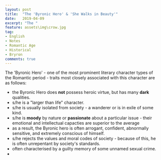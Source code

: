 ```yaml
---
layout: post
title:  "The 'Byronic Hero' & 'She Walks in Beauty'"
date:   2019-04-09
excerpt: "The "
feature: assets\img\crow.jpg
tag:
- English
- Notes
- Romantic Age 
- Historical
- Bryron
comments: true
---
```


The 'Byronic Hero' - one of the most prominent literary character types of the Romantic period - traits most closely associated with this character are as follows:  
- the Byronic Hero does **not** possess heroic virtue, but has many **dark** qualities.
- s/he is a "larger than life" character.
- s/he is usually isolated from society - a wanderer or is in exile of some kind.
- s/he is **moody** by nature or **passionate** about a particular issue - their emotional and intellectual capacties are superior to the average
- as a result, the Byronic hero is often arrogant, confident, abnormally sensitive, and extremely conscious of himself.
- s/he rejects the values and moral codes of society - because of this, he is often unrepentant by society's standards.
- often characterised by a guilty memory of some unnamed sexual crime.
- 